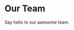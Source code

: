 <script setup>
import { VPTeamMembers } from 'vitepress/theme'

const members = [{
	avatar: 'https://avatars.githubusercontent.com/u/1380218?v=4',
	name: 'Timothy Long',
	title: 'Creator/Designer',
	links: [
		{ icon: 'github', link: 'https://github.com/timothylong' },
	]
},{
	avatar: 'https://avatars.githubusercontent.com/u/3223296?v=4',
	name: 'Eric Uldall',
	title: 'Creator/Engineer',
	links: [
		{ icon: 'github', link: 'https://github.com/ericuldall' },
	]
}]
</script>

# Our Team

Say hello to our awesome team.

<VPTeamMembers size="small" :members="members" />
